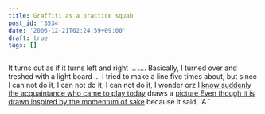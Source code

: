 ```yaml
---
title: Graffiti as a practice squab
post_id: '3534'
date: '2006-12-21T02:24:59+09:00'
draft: true
tags: []
---
```


It turns out as if it turns left and right ... .... Basically, I turned over and treshed with a light board ... I tried to make a line five times about, but since I can not do it, I can not do it, I can not do it, I wonder orz I [know suddenly the acquaintance who came to play today](/3533) draws a [picture Even though it is drawn inspired by the momentum of sake](/3533) because it said, 'A `

